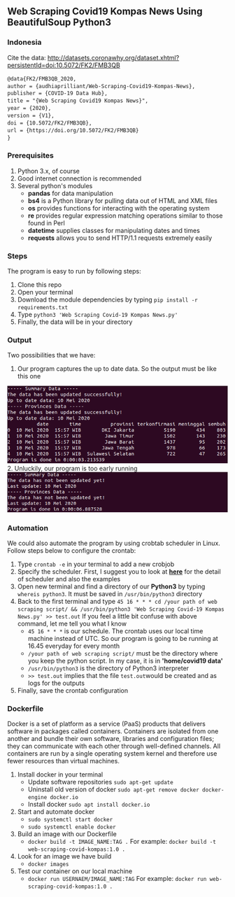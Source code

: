## Web Scraping Covid19 Kompas News Using BeautifulSoup Python3
### Indonesia

Cite the data: http://datasets.coronawhy.org/dataset.xhtml?persistentId=doi:10.5072/FK2/FMB3QB
```LaTeX
@data{FK2/FMB3QB_2020,
author = {audhiaprilliant/Web-Scraping-Covid19-Kompas-News},
publisher = {COVID-19 Data Hub},
title = "{Web Scraping Covid19 Kompas News}",
year = {2020},
version = {V1},
doi = {10.5072/FK2/FMB3QB},
url = {https://doi.org/10.5072/FK2/FMB3QB}
}
```

### Prerequisites
1. Python 3.x, of course
2. Good internet connection is recommended
3. Several python's modules
   - **pandas** for data manipulation
   - **bs4** is a Python library for pulling data out of HTML and XML files
   - **os** provides functions for interacting with the operating system
   - **re** provides regular expression matching operations similar to those found in Perl
   - **datetime** supplies classes for manipulating dates and times
   - **requests** allows you to send HTTP/1.1 requests extremely easily

### Steps
The program is easy to run by following steps:
1. Clone this repo
2. Open your terminal
3. Download the module dependencies by typing `pip install -r requirements.txt`
4. Type `python3 'Web Scraping Covid-19 Kompas News.py'`
5. Finally, the data will be in your directory

### Output
Two possibilities that we have:
1. Our program captures the up to date data. So the output must be like this one
<img src='img/Screenshot from 2020-05-10 18-35-28.png' alt='uptodate' class='center'>
2. Unluckily, our program is too early running
<img src='img/Screenshot from 2020-05-10 18-36-33.png' alt='not-uptodate' class='center'>

### Automation
We could also automate the program by using crobtab scheduler in Linux. Follow steps below to configure the crontab:
1. Type `crontab -e` in your terminal to add a new crobjob
2. Specify the scheduler. First, I suggest you to look at [**here**](https://crontab.guru/) for the detail of scheduler and also the examples
3. Open new terminal and find a directory of our **Python3** by typing `whereis python3`. It must be saved in `/usr/bin/python3` directory
4. Back to the first terminal and type `45 16 * * * cd /your path of web scraping script/ && /usr/bin/python3 'Web Scraping Covid-19 Kompas News.py' >> test.out`
   If you feel a little bit confuse with above command, let me tell you what I know
   - `45 16 * * *` is our schedule. The crontab uses our local time machine instead of UTC. So our program is going to be running at 16.45 everyday for every month
   - `/your path of web scraping script/` must be the directory where you keep the python script. In my case, it is in **'home/covid19 data'**
   - `/usr/bin/python3` is the directory of Python3 interpreter
   - `>> test.out` implies that the file `test.out`would be created and as logs for the outputs
5. Finally, save the crontab configuration

### Dockerfile
Docker is a set of platform as a service (PaaS) products that delivers software in packages called containers. Containers are isolated from one another and bundle their own software, libraries and configuration files; they can communicate with each other through well-defined channels. All containers are run by a single operating system kernel and therefore use fewer resources than virtual machines.
1. Install docker in your terminal 
   - Update software repositories `sudo apt-get update`
   - Uninstall old version of docker `sudo apt-get remove docker docker-engine docker.io`
   - Install docker `sudo apt install docker.io`
2. Start and automate docker
   - `sudo systemctl start docker`
   - `sudo systemctl enable docker`
3. Build an image with our Dockerfile
   - `docker build -t IMAGE_NAME:TAG .`
   For example: `docker build -t web-scraping-covid-kompas:1.0 .`
4. Look for an image we have build
   - `docker images`
5. Test our container on our local machine
   - `docker run USERNAEM/IMAGE_NAME:TAG`
   For example: `docker run web-scraping-covid-kompas:1.0 .`
